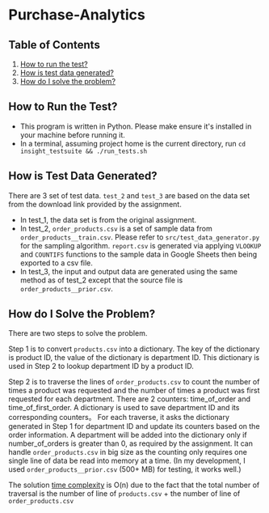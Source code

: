 # Purchase-Analytics

## Table of Contents
1. [How to run the test?](README.md#how-to-run-the-test)
1. [How is test data generated?](README.md#how-is-test-data-generated)
1. [How do I solve the problem?](README.md#how-do-i-solve-the-problem)

## How to Run the Test?
* This program is written in Python. Please make ensure it's installed in your machine before running it.
* In a terminal, assuming project home is the current directory, run `cd insight_testsuite && ./run_tests.sh`

## How is Test Data Generated?
There are 3 set of test data. `test_2` and `test_3` are based on the data set from the download link provided by the 
assignment.

* In test_1, the data set is from the original assignment.
* In test_2, `order_products.csv` is a set of sample data from `order_products__train.csv`. Please refer to 
`src/test_data_generator.py` for the sampling algorithm. `report.csv` is generated via applying `VLOOKUP`
and `COUNTIFS` functions to the sample data in Google Sheets then being exported to a csv file.
* In test_3, the input and output data are generated using the same method as of test_2 except that the source file is 
`order_products__prior.csv`.

## How do I Solve the Problem?
There are two steps to solve the problem.

Step 1 is to convert `products.csv` into a dictionary. The key of the dictionary is product ID, the value of the 
dictionary is department ID. This dictionary is used in Step 2 to lookup department ID by a product ID. 

Step 2 is to traverse the lines of `order_products.csv` to count the number of times a product was requested and the 
number of times a product was first requested for each department. There are 2 counters: time_of_order and 
time_of_first_order. A dictionary is used to save department ID and its corresponding counters。 For each traverse, 
it asks the dictionary generated in Step 1 for department ID and update its counters based on the order information.
A department will be added into the dictionary only if number_of_orders is greater than 0, as required by the assignment.
It can handle `order_products.csv` in big size as the counting only requires one single line of data be read into 
 memory at a time. (In my development, I used `order_products__prior.csv` (500+ MB) for testing, it works well.)

The solution [time complexity](https://en.wikipedia.org/wiki/Time_complexity) is O(n) due to the fact that the total 
number of traversal is the number of line of `products.csv` + the number of line of `order_products.csv`
